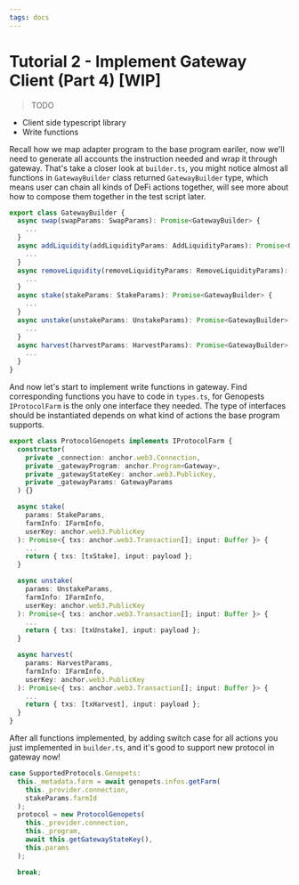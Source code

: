 ```yaml
---
tags: docs
---
```


# Tutorial 2 - Implement Gateway Client (Part 4) [WIP]

> TODO

- Client side typescript library
- Write functions

Recall how we map adapter program to the base program eariler, now we'll need to generate all accounts the instruction needed and wrap it through gateway. That's take a closer look at `builder.ts`, you might notice almost all functions in `GatewayBuilder` class returned `GatewayBuilder` type, which means user can chain all kinds of DeFi actions together, will see more about how to compose them together in the test script later.

```typescript
export class GatewayBuilder {
  async swap(swapParams: SwapParams): Promise<GatewayBuilder> {
    ...
  }
  async addLiquidity(addLiquidityParams: AddLiquidityParams): Promise<GatewayBuilder> {
    ...
  }
  async removeLiquidity(removeLiquidityParams: RemoveLiquidityParams): Promise<GatewayBuilder> {
    ...
  }
  async stake(stakeParams: StakeParams): Promise<GatewayBuilder> {
    ...
  }
  async unstake(unstakeParams: UnstakeParams): Promise<GatewayBuilder> {
    ...
  }
  async harvest(harvestParams: HarvestParams): Promise<GatewayBuilder> {
    ...
  }
}
```

And now let's start to implement write functions in gateway. Find corresponding functions you have to code in `types.ts`, for Genopests `IProtocolFarm` is the only one interface they needed. The type of interfaces should be instantiated depends on what kind of actions the base program supports.

```typescript
export class ProtocolGenopets implements IProtocolFarm {
  constructor(
    private _connection: anchor.web3.Connection,
    private _gatewayProgram: anchor.Program<Gateway>,
    private _gatewayStateKey: anchor.web3.PublicKey,
    private _gatewayParams: GatewayParams
  ) {}

  async stake(
    params: StakeParams,
    farmInfo: IFarmInfo,
    userKey: anchor.web3.PublicKey
  ): Promise<{ txs: anchor.web3.Transaction[]; input: Buffer }> {
    ...
    return { txs: [txStake], input: payload };
  }

  async unstake(
    params: UnstakeParams,
    farmInfo: IFarmInfo,
    userKey: anchor.web3.PublicKey
  ): Promise<{ txs: anchor.web3.Transaction[]; input: Buffer }> {
    ...
    return { txs: [txUnstake], input: payload };
  }

  async harvest(
    params: HarvestParams,
    farmInfo: IFarmInfo,
    userKey: anchor.web3.PublicKey
  ): Promise<{ txs: anchor.web3.Transaction[]; input: Buffer }> {
    ...
    return { txs: [txHarvest], input: payload };
  }
}
```

After all functions implemented, by adding switch case for all actions you just implemented in `builder.ts`, and it's good to support new protocol in gateway now!

```typescript
case SupportedProtocols.Genopets:
  this._metadata.farm = await genopets.infos.getFarm(
    this._provider.connection,
    stakeParams.farmId
  );
  protocol = new ProtocolGenopets(
    this._provider.connection,
    this._program,
    await this.getGatewayStateKey(),
    this.params
  );

  break;
```

